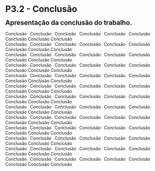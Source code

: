 <style> 
    p, table, figure, figcaption, h1, h2, h3, h4, h5, h6, .katex-display 
    {
        max-width:none;
        text-align: justify;
        margin: 15px 15px;
        text-wrap: pretty;
    }
</style>
# P3.2 - Conclusão

## Apresentação da conclusão do trabalho.

Conclusão Conclusão Conclusão Conclusão Conclusão Conclusão Conclusão Conclusão Conclusão <br>
Conclusão Conclusão Conclusão Conclusão Conclusão Conclusão Conclusão Conclusão Conclusão <br>
Conclusão Conclusão Conclusão Conclusão Conclusão Conclusão Conclusão Conclusão Conclusão <br>
Conclusão Conclusão Conclusão Conclusão Conclusão Conclusão Conclusão Conclusão Conclusão <br>
Conclusão Conclusão Conclusão Conclusão Conclusão Conclusão Conclusão Conclusão Conclusão <br>
Conclusão Conclusão Conclusão Conclusão Conclusão Conclusão Conclusão Conclusão Conclusão <br>
Conclusão Conclusão Conclusão Conclusão Conclusão Conclusão Conclusão Conclusão Conclusão <br>
Conclusão Conclusão Conclusão Conclusão Conclusão Conclusão Conclusão Conclusão Conclusão <br>
Conclusão Conclusão Conclusão Conclusão Conclusão Conclusão Conclusão Conclusão Conclusão <br>
Conclusão Conclusão Conclusão Conclusão Conclusão Conclusão Conclusão Conclusão Conclusão <br>
Conclusão Conclusão Conclusão Conclusão Conclusão Conclusão Conclusão Conclusão Conclusão <br>
Conclusão Conclusão Conclusão Conclusão Conclusão Conclusão Conclusão Conclusão Conclusão <br>
Conclusão Conclusão Conclusão Conclusão Conclusão Conclusão Conclusão Conclusão Conclusão <br>
